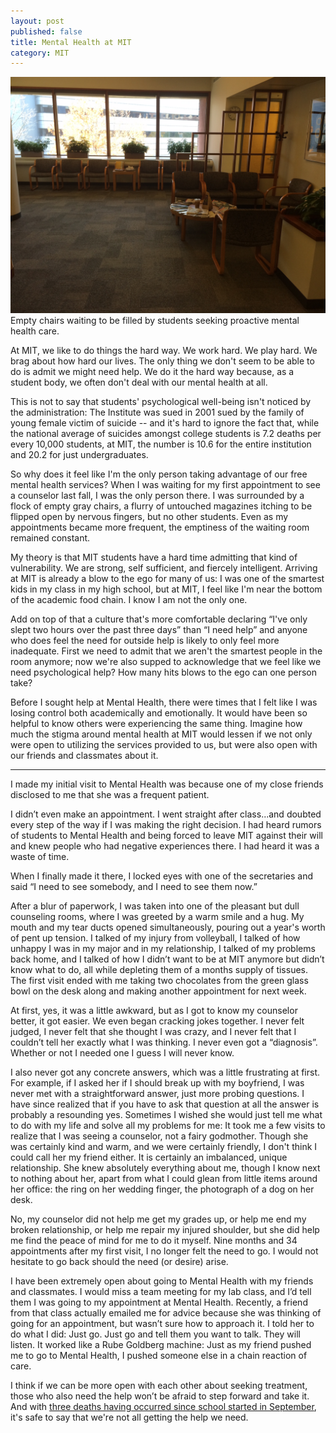 ```yaml
---
layout: post
published: false
title: Mental Health at MIT
category: MIT
---
```


![photo.JPG](/assets/photo.JPG)Empty chairs waiting to be filled by students seeking proactive mental health care.

At MIT, we like to do things the hard way. We work hard. We play hard. We brag about how hard our lives. The only thing we don't seem to be able to do is admit we might need help. We do it the hard way because, as a student body, we often don't deal with our mental health at all.

This is not to say that students' psychological well-being isn't noticed by the administration: The Institute was sued in 2001 sued by the family of young female victim of suicide -- and it's hard to ignore the fact that, while the national average of suicides amongst college students is 7.2 deaths per every 10,000 students, at MIT, the number is 10.6 for the entire institution and 20.2 for just undergraduates.

So why does it feel like I'm the only person taking advantage of our free mental health services? When I was waiting for my first appointment to see a counselor last fall, I was the only person there. I was surrounded by a flock of empty gray chairs, a flurry of untouched magazines itching to be flipped open by nervous fingers, but no other students. Even as my appointments became more frequent, the emptiness of the waiting room remained constant.

My theory is that MIT students have a hard time admitting that kind of vulnerability. We are strong, self sufficient, and fiercely intelligent. Arriving at MIT is already a blow to the ego for many of us: I was one of the smartest kids in my class in my high school, but at MIT, I feel like I'm near the bottom of the academic food chain. I know I am not the only one.

Add on top of that a culture that's more comfortable declaring “I've only slept two hours over the past three days” than “I need help” and anyone who does feel the need for outside help is likely to only feel more inadequate. First we need to admit that we aren't the smartest people in the room anymore; now we're also supped to acknowledge that we feel like we need psychological help? How many hits blows to the ego can one person take? 

Before I sought help at Mental Health, there were times that I felt like I was losing control both academically and emotionally. It would have been so helpful to know others were experiencing the same thing. Imagine how much the stigma around mental health at MIT would lessen if we not only were open to utilizing the services provided to us, but were also open with our friends and classmates about it. 

*** 

I made my initial visit to Mental Health was because one of my close friends disclosed to me that she was a frequent patient.

I didn’t even make an appointment. I went straight after class...and doubted every step of the way if I was making the right decision. I had heard rumors of students to Mental Health and being forced to leave MIT against their will and knew people who had negative experiences there. I had heard it was a waste of time.

When I finally made it there, I locked eyes with one of the secretaries and said “I need to see somebody, and I need to see them now.”

After a blur of paperwork, I was taken into one of the pleasant but dull counseling rooms, where I was greeted by a warm smile and a hug. My mouth and my tear ducts opened simultaneously, pouring out a year's worth of pent up tension. I talked of my injury from volleyball, I talked of how unhappy I was in my major and in my relationship, I talked of my problems back home, and I talked of how I didn’t want to be at MIT anymore but didn’t know what to do, all while depleting them of a months supply of tissues. The first visit ended with me taking two chocolates from the green glass bowl on the desk along and making another appointment for next week.

At first, yes, it was a little awkward, but as I got to know my counselor better, it got easier. We even began cracking jokes together. I never felt judged, I never felt that she thought I was crazy, and I never felt that I couldn’t tell her exactly what I was thinking. I never even got a “diagnosis”. Whether or not I needed one I guess I will never know.

I also never got any concrete answers, which was a little frustrating at first. For example, if I asked her if I should break up with my boyfriend, I was never met with a straightforward answer, just more probing questions. I have since realized that if you have to ask that question at all the answer is probably a resounding yes. Sometimes I wished she would just tell me what to do with my life and solve all my problems for me: It took me a few visits to realize that I was seeing a counselor, not a fairy godmother. Though she was certainly kind and warm, and we were certainly friendly, I don't think I could call her my friend either. It is certainly an imbalanced, unique relationship. She knew absolutely everything about me, though I know next to nothing about her, apart from what I could glean from little items around her office: the ring on her wedding finger, the photograph of a dog on her desk.

No, my counselor did not help me get my grades up, or help me end my broken relationship, or help me repair my injured shoulder, but she did help me find the peace of mind for me to do it myself. Nine months and 34 appointments after my first visit, I no longer felt the need to go. I would not hesitate to go back should the need (or desire) arise.

I have been extremely open about going to Mental Health with my friends and classmates. I would miss a team meeting for my lab class, and I’d tell them I was going to my appointment at Mental Health. Recently, a friend from that class actually emailed me for advice because she was thinking of going for an appointment, but wasn’t sure how to approach it. I told her to do what I did: Just go. Just go and tell them you want to talk. They will listen. It worked like a Rube Goldberg machine: Just as my friend pushed me to go to Mental Health, I pushed someone else in a chain reaction of care.

I think if we can be more open with each other about seeking treatment, those who also need the help won’t be afraid to step forward and take it. And with [three deaths having occurred since school started in September](http://www.bostonglobe.com/metro/2014/09/25/mitdeath/ScTVxNN3IVJDLpPzMDRLWM/story.html), it's safe to say that we're not all getting the help we need.
